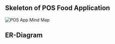 ## Skeleton of POS Food Application
![POS App Mind Map](https://github.com/PrithvirajSawant/POS-Food-Order-Application/assets/108413358/fc247b9d-62b1-40a2-a1ee-775e4144edc0)

## ER-Diagram

